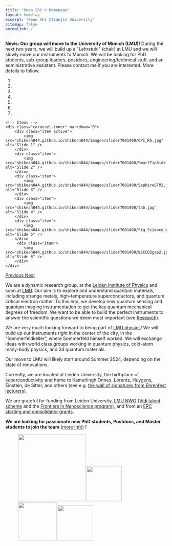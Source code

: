 ```yaml
---
title: "Kean Shi's Homepage"
layout: homelay
excerpt: "Kean Shi @Tianjin University"
sitemap: false
permalink: /
---
```


**News: Our group will move to the University of Munich (LMU)!** During the next two years, we will build up a "Lehrstuhl" (chair) at LMU and we will slowly move our instruments to Munich. We will be looking for PhD students, sub-group leaders, postdocs, engineering/technical stuff, and an administrative assistant. Please contact me if you are interested.
More details to follow.


<div markdown="0" id="carousel" class="carousel slide" data-ride="carousel" data-interval="4000" data-pause="hover" >
    <!-- Menu -->
    <ol class="carousel-indicators">
        <li data-target="#carousel" data-slide-to="0" class="active"></li>
        <li data-target="#carousel" data-slide-to="1"></li>
        <li data-target="#carousel" data-slide-to="2"></li>
        <li data-target="#carousel" data-slide-to="3"></li>
        <li data-target="#carousel" data-slide-to="4"></li>
        <li data-target="#carousel" data-slide-to="5"></li>
        <li data-target="#carousel" data-slide-to="6"></li>
    </ol>

    <!-- Items -->
    <div class="carousel-inner" markdown="0">
        <div class="item active">
            <img src="shikean844.github.io/shikean844/images/slider7001400/QPI_Rh.jpg" alt="Slide 1" />
        </div>
        <div class="item">
            <img src="shikean844.github.io/shikean844/images/slider7001400/SmartTipSide.jpg" alt="Slide 2" />
        </div>
        <div class="item">
            <img src="shikean844.github.io/shikean844/images/slider7001400/SaphireSTM2.jpg" alt="Slide 3" />
        </div>
        <div class="item">
            <img src="shikean844.github.io/shikean844/images/slider7001400/lab.jpg" alt="Slide 4" />
        </div>
        <div class="item">
            <img src="shikean844.github.io/shikean844/images/slider7001400/Fig_Science_Web.jpg" alt="Slide 5" />
        </div>       
         <div class="item">
            <img src="shikean844.github.io/shikean844/images/slider7001400/BSCCO2gap2.jpg" alt="Slide 6" />
        </div>
    </div>
  <a class="left carousel-control" href="#carousel" role="button" data-slide="prev">
    <span class="glyphicon glyphicon-chevron-left" aria-hidden="true"></span>
    <span class="sr-only">Previous</span>
  </a>
  <a class="right carousel-control" href="#carousel" role="button" data-slide="next">
    <span class="glyphicon glyphicon-chevron-right" aria-hidden="true"></span>
    <span class="sr-only">Next</span>
  </a>
</div>


We are a dynamic research group, at the [Leiden Institute of Physics](http://www.physics.leidenuniv.nl) and soon at [LMU](https://www.physik.lmu.de/en/index.html). Our aim is to explore and understand quantum materials, including strange metals, high-temperature superconductors, and quantum critical electron matter. To this end, we develop new quantum sensing and quantum imaging instrumentation to get the key quantum mechanical degrees of freedom. We want to be able to build the perfect instruments to answer the scientific questions we deem most important (see [Research](research)). 


We are very much looking forward to being part of [LMU physics](https://www.physik.lmu.de/en/index.html)! We will build up our instruments right in the center of the city, in the “Sommerfeldkeller”, where Sommerfeld himself worked. We will exchange ideas with world class groups working in quantum physics, cold-atom many-body physics, and 2d quantum materials.

Our move to LMU will likely start around Summer 2024, depending on the state of renovations. 

Currently, we are located at Leiden University, the birthplace of superconductivity and home to Kamerlingh Onnes, Lorentz, Huygens, Einstein, de Sitter, and others (see e.g. [the wall of signatures from Ehrenfest lecturers](https://www.lorentz.leidenuniv.nl/history/colloquium/muur_heel.html)). 

We are grateful for funding from Leiden University, [LMU ](https://www.lmu.de) [NWO](www.nwo.nl) ([Vidi talent scheme](http://www.nwo.nl/en/research-and-results/programmes/Talent+Scheme) and the [Frontiers in Nanoscience program](https://www.universiteitleiden.nl/en/research/research-projects/science/frontiers-of-nanoscience-nanofront)), and from an [ERC starting and consolidator grants](https://erc.europa.eu/funding/starting-grants).

 **We are  looking for passionate new PhD students, Postdocs, and Master students to join the team** [(more info)](shikean844.github.io/shikean844/vacancies) **!**




<figure class="fourth">
  <img src="shikean844.github.io/shikean844/images/logopic/Logo_Leiden.jpg" style="width: 210px">
  <img src="shikean844.github.io/shikean844/images/logopic/Logo_Nanofront.jpg" style="width: 110px">
  <img src="shikean844.github.io/shikean844/images/logopic/Logo_NWO.jpg" style="width: 120px">
  <img src="shikean844.github.io/shikean844/images/logopic/Logo_ERC.jpg" style="width: 110px">
</figure>
